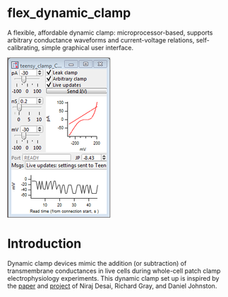 # flex_dynamic_clamp
A flexible, affordable dynamic clamp: microprocessor-based, supports arbitrary conductance waveforms and current-voltage relations, self-calibrating, simple graphical user interface.

![](guiImage.png)

# Introduction

Dynamic clamp devices mimic the addition (or subtraction) of transmembrane conductances in live cells during whole-cell patch clamp electrophysiology experiments. This dynamic clamp set up is inspired by the [paper](http://www.eneuro.org/content/4/5/ENEURO.0250-17.2017) and [project](http://dynamicclamp.com/) of Niraj Desai, Richard Gray, and Daniel Johnston.
